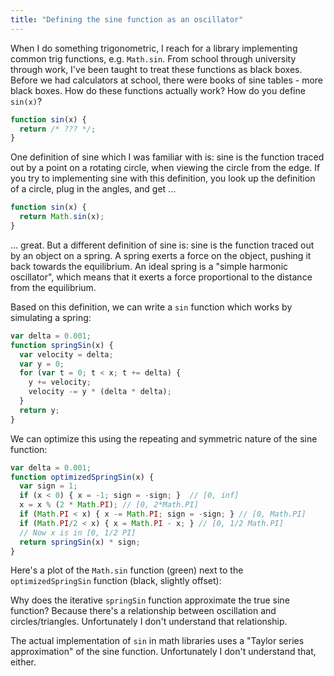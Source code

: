 ```yaml
---
title: "Defining the sine function as an oscillator"
---
```


When I do something trigonometric, I reach for a library implementing common trig functions, e.g. `Math.sin`. From school through university through work, I've been taught to treat these functions as black boxes. Before we had calculators at school, there were books of sine tables - more black boxes. How do these functions actually work? How do you define `sin(x)`?

```js
function sin(x) {
  return /* ??? */;
}
```

One definition of sine which I was familiar with is: sine is the function traced out by a point on a rotating circle, when viewing the circle from the edge. If you try to implementing sine with this definition, you look up the definition of a circle, plug in the angles, and get ...

```js
function sin(x) {
  return Math.sin(x);
}
```

... great. But a different definition of sine is: sine is the function traced out by an object on a spring. A spring exerts a force on the object, pushing it back towards the equilibrium. An ideal spring is a "simple harmonic oscillator", which means that it exerts a force proportional to the distance from the equilibrium.

Based on this definition, we can write a `sin` function which works by simulating a spring:

```js
var delta = 0.001;
function springSin(x) {
  var velocity = delta;
  var y = 0;
  for (var t = 0; t < x; t += delta) {
    y += velocity;
    velocity -= y * (delta * delta);
  }
  return y;
}
```

We can optimize this using the repeating and symmetric nature of the sine function:

```js
var delta = 0.001;
function optimizedSpringSin(x) {
  var sign = 1;
  if (x < 0) { x = -1; sign = -sign; }  // [0, inf]
  x = x % (2 * Math.PI); // [0, 2*Math.PI]
  if (Math.PI < x) { x -= Math.PI; sign = -sign; } // [0, Math.PI]
  if (Math.PI/2 < x) { x = Math.PI - x; } // [0, 1/2 Math.PI]
  // Now x is in [0, 1/2 PI]
  return springSin(x) * sign;
}
```

Here's a plot of the `Math.sin` function (green) next to the `optimizedSpringSin` function (black, slightly offset):

<div><canvas id="c"></canvas></div>

<script>
  var delta = 0.001;
  function springSin(x) {
    var velocity = delta;
    var y = 0;
    for (var t = 0; t < x; t += delta) {
      y += velocity;
      velocity -= y * (delta * delta);
    }
    return y;
  }
  function optimizedSpringSin(x) {
    var sign = 1;
    if (x < 0) { x = -1; sign = -sign; }  // [0, inf]
    x = x % (2 * Math.PI); // [0, 2*Math.PI]
    if (Math.PI < x) { x -= Math.PI; sign = -sign; } // [0, Math.PI]
    if (Math.PI/2 < x) { x = Math.PI - x; } // [0, 1/2 Math.PI]
    // Now x is in [0, 1/2 PI]
    return springSin(x) * sign;
  }

  var canvas = document.getElementById("c");
  var ctx = canvas.getContext("2d");
  canvas.width = 1000;
  canvas.height = 400;

  function clear() {
    ctx.fillStyle = 'white';
    ctx.fillRect(0,0,canvas.width, canvas.height);
  }

  function drawSin(sinf, color, offset) {
    ctx.fillStyle = color;
    for (var x = 0; x < canvas.width; x++) {
      ctx.fillRect(x, offset, 1, 1);
      ctx.fillRect(x, offset - sinf(x/50) * 50, 1, 1);
    }
  }
  clear();
  drawSin(Math.sin, 'green', 200);
  drawSin(optimizedSpringSin, 'black', 205);
</script>


Why does the iterative `springSin` function approximate the true sine function? Because there's a relationship between oscillation and circles/triangles. Unfortunately I don't understand that relationship.

The actual implementation of `sin` in math libraries uses a "Taylor series approximation" of the sine function. Unfortunately I don't understand that, either.
